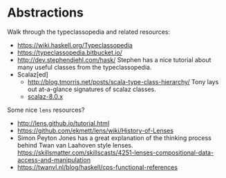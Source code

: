 # Abstractions

Walk through the typeclassopedia and related resources:

- https://wiki.haskell.org/Typeclassopedia
- https://typeclassopedia.bitbucket.io/
- http://dev.stephendiehl.com/hask/
  Stephen has a nice tutorial about many useful classes from the
  typeclassopedia.
- Scalaz[ed]
  - http://blog.tmorris.net/posts/scala-type-class-hierarchy/
    Tony lays out at-a-glance signatures of scalaz classes.
  - [scalaz-8.0.x](https://github.com/scalaz/scalaz/tree/series/8.0.x/base/shared/src/main/scala/scalaz/typeclass)

Some nice `lens` resources?

- http://lens.github.io/tutorial.html
- https://github.com/ekmett/lens/wiki/History-of-Lenses
- Simon Peyton Jones has a great explanation of the thinking process 
  behind Twan van Laahoven style lenses.
  https://skillsmatter.com/skillscasts/4251-lenses-compositional-data-access-and-manipulation
- https://twanvl.nl/blog/haskell/cps-functional-references 
